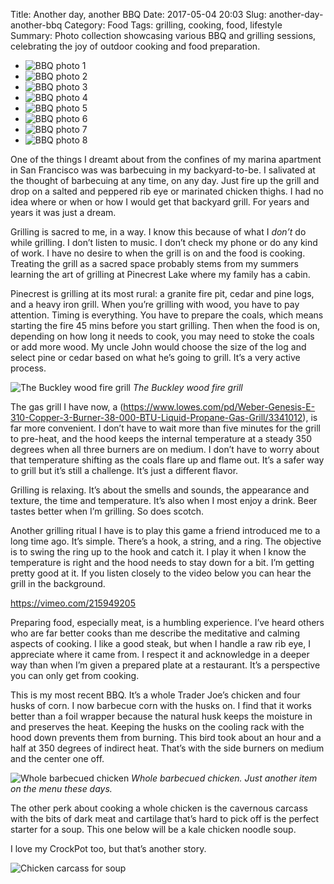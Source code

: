 Title: Another day, another BBQ
Date: 2017-05-04 20:03
Slug: another-day-another-bbq
Category: Food
Tags: grilling, cooking, food, lifestyle
Summary: Photo collection showcasing various BBQ and grilling sessions, celebrating the joy of outdoor cooking and food preparation.

- ![BBQ photo 1]({static}/images/2017/05/d58f3-1igdhihxcnfkq6t1m1-esqq.jpeg)
- ![BBQ photo 2]({static}/images/2017/02/eaf38-16tobadmlxou5rgybbcbtka.jpeg)
- ![BBQ photo 3]({static}/images/2017/05/35c47-1oflogggswtqrtt1bqa3t5q.jpeg)
- ![BBQ photo 4]({static}/images/2017/05/28cab-1c8xysmxzm3dl7md9xyh8xq.jpeg)
- ![BBQ photo 5]({static}/images/2017/01/f2f1c-1y4vw-w8d5an3wcvcfzoplg.jpeg)
- ![BBQ photo 6]({static}/images/2017/05/d88c2-1njhcpvehfvn8zepomx7bpg.jpeg)
- ![BBQ photo 7]({static}/images/2017/05/616b2-1qbvhuicj8g_7krqa1zgrbq.jpeg)
- ![BBQ photo 8]({static}/images/2017/02/05172-1bpa3gh_h91v0thavfreq7w.jpeg)

One of the things I dreamt about from the confines of my marina apartment in San Francisco was was barbecuing in my backyard-to-be. I salivated at the thought of barbecuing at any time, on any day. Just fire up the grill and drop on a salted and peppered rib eye or marinated chicken thighs. I had no idea where or when or how I would get that backyard grill. For years and years it was just a dream.

Grilling is sacred to me, in a way. I know this because of what I *don’t* do while grilling. I don’t listen to music. I don’t check my phone or do any kind of work. I have no desire to when the grill is on and the food is cooking. Treating the grill as a sacred space probably stems from my summers learning the art of grilling at Pinecrest Lake where my family has a cabin.

Pinecrest is grilling at its most rural: a granite fire pit, cedar and pine logs, and a heavy iron grill. When you’re grilling with wood, you have to pay attention. Timing is everything. You have to prepare the coals, which means starting the fire 45 mins before you start grilling. Then when the food is on, depending on how long it needs to cook, you may need to stoke the coals or add more wood. My uncle John would choose the size of the log and select pine or cedar based on what he’s going to grill. It’s a very active process.

![The Buckley wood fire grill]({static}/images/2017/05/cf070-1kfkyskffhj5iuoc5swlqlg.jpeg)
*The Buckley wood fire grill*

The gas grill I have now, a (https://www.lowes.com/pd/Weber-Genesis-E-310-Copper-3-Burner-38-000-BTU-Liquid-Propane-Gas-Grill/3341012), is far more convenient. I don’t have to wait more than five minutes for the grill to pre-heat, and the hood keeps the internal temperature at a steady 350 degrees when all three burners are on medium. I don’t have to worry about that temperature shifting as the coals flare up and flame out. It’s a safer way to grill but it’s still a challenge. It’s just a different flavor.

Grilling is relaxing. It’s about the smells and sounds, the appearance and texture, the time and temperature. It’s also when I most enjoy a drink. Beer tastes better when I’m grilling. So does scotch.

Another grilling ritual I have is to play this game a friend introduced me to a long time ago. It’s simple. There’s a hook, a string, and a ring. The objective is to swing the ring up to the hook and catch it. I play it when I know the temperature is right and the hood needs to stay down for a bit. I’m getting pretty good at it. If you listen closely to the video below you can hear the grill in the background.

https://vimeo.com/215949205

Preparing food, especially meat, is a humbling experience. I’ve heard others who are far better cooks than me describe the meditative and calming aspects of cooking. I like a good steak, but when I handle a raw rib eye, I appreciate where it came from. I respect it and acknowledge in a deeper way than when I’m given a prepared plate at a restaurant. It’s a perspective you can only get from cooking.

This is my most recent BBQ. It’s a whole Trader Joe’s chicken and four husks of corn. I now barbecue corn with the husks on. I find that it works better than a foil wrapper because the natural husk keeps the moisture in and preserves the heat. Keeping the husks on the cooling rack with the hood down prevents them from burning. This bird took about an hour and a half at 350 degrees of indirect heat. That’s with the side burners on medium and the center one off.

![Whole barbecued chicken]({static}/images/2017/05/7c17c-1cpkiczerupakkgiur6rhya@2x.jpeg)
*Whole barbecued chicken. Just another item on the menu these days.*

The other perk about cooking a whole chicken is the cavernous carcass with the bits of dark meat and cartilage that’s hard to pick off is the perfect starter for a soup. This one below will be a kale chicken noodle soup.

I love my CrockPot too, but that’s another story.

![Chicken carcass for soup]({static}/images/2017/05/95f14-15xmbnd-zqds5hzzdzrnq_q@2x.jpeg)